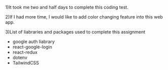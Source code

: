 

1)It took me two and half days to complete this coding test.

2)If I had more time, I would like to add color changing feature into this web app.

3)List of liabraries and packages used to complete this assignment
- google auth liabrary
- react-google-login
- react-redux
- dotenv
- TailwindCSS
